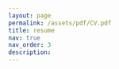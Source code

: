 ```yaml
---
layout: page
permalink: /assets/pdf/CV.pdf
title: resume
nav: true
nav_order: 3
description:
---
```

